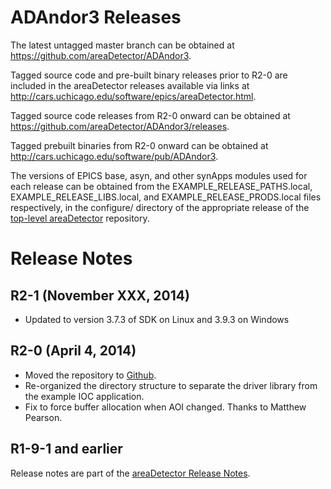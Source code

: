ADAndor3 Releases
=================

The latest untagged master branch can be obtained at
https://github.com/areaDetector/ADAndor3.

Tagged source code and pre-built binary releases prior to R2-0 are included
in the areaDetector releases available via links at
http://cars.uchicago.edu/software/epics/areaDetector.html.

Tagged source code releases from R2-0 onward can be obtained at 
https://github.com/areaDetector/ADAndor3/releases.

Tagged prebuilt binaries from R2-0 onward can be obtained at
http://cars.uchicago.edu/software/pub/ADAndor3.

The versions of EPICS base, asyn, and other synApps modules used for each release can be obtained from 
the EXAMPLE_RELEASE_PATHS.local, EXAMPLE_RELEASE_LIBS.local, and EXAMPLE_RELEASE_PRODS.local
files respectively, in the configure/ directory of the appropriate release of the 
[top-level areaDetector](https://github.com/areaDetector/areaDetector) repository.



Release Notes
=============

R2-1 (November XXX, 2014)
----
* Updated to version 3.7.3 of SDK on Linux and 3.9.3 on Windows

R2-0 (April 4, 2014)
----
* Moved the repository to [Github](https://github.com/areaDetector/ADAndor3).
* Re-organized the directory structure to separate the driver library from the example IOC application.
* Fix to force buffer allocation when AOI changed.  Thanks to Matthew Pearson.


R1-9-1 and earlier
------------------
Release notes are part of the
[areaDetector Release Notes](http://cars.uchicago.edu/software/epics/areaDetectorReleaseNotes.html).

